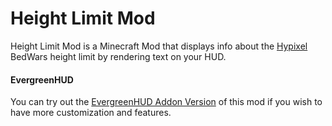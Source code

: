 # Height Limit Mod
Height Limit Mod is a Minecraft Mod that displays info about the [Hypixel](https://hypixel.net) BedWars height
limit by rendering text on your HUD.

#### EvergreenHUD
You can try out the [EvergreenHUD Addon Version](https://github.com/pinkulu/HeightLimitMod/tree/evergreenHUD) of this 
mod if you wish to have more customization and features.